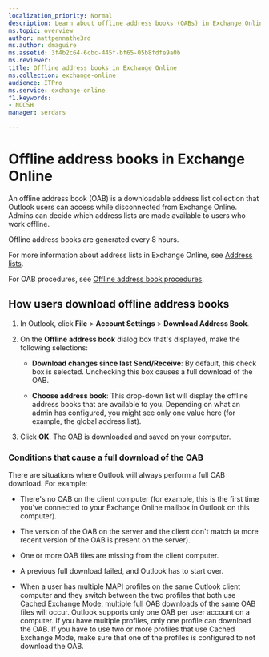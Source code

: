 ```yaml
---
localization_priority: Normal
description: Learn about offline address books (OABs) in Exchange Online.
ms.topic: overview
author: mattpennathe3rd
ms.author: dmaguire
ms.assetid: 3f4b2c64-6cbc-445f-bf65-05b8fdfe9a0b
ms.reviewer: 
title: Offline address books in Exchange Online
ms.collection: exchange-online
audience: ITPro
ms.service: exchange-online
f1.keywords:
- NOCSH
manager: serdars

---
```


# Offline address books in Exchange Online

An offline address book (OAB) is a downloadable address list collection that Outlook users can access while disconnected from Exchange Online. Admins can decide which address lists are made available to users who work offline.

Offline address books are generated every 8 hours.

For more information about address lists in Exchange Online, see [Address lists](../../address-books/address-lists/address-lists.md).

For OAB procedures, see [Offline address book procedures](offline-address-book-procedures.md).

## How users download offline address books

1. In Outlook, click **File** \> **Account Settings** \> **Download Address Book**.

2. On the **Offline address book** dialog box that's displayed, make the following selections:

    - **Download changes since last Send/Receive**: By default, this check box is selected. Unchecking this box causes a full download of the OAB.

    - **Choose address book**: This drop-down list will display the offline address books that are available to you. Depending on what an admin has configured, you might see only one value here (for example, the global address list).

3. Click **OK**. The OAB is downloaded and saved on your computer.

### Conditions that cause a full download of the OAB

There are situations where Outlook will always perform a full OAB download. For example:

- There's no OAB on the client computer (for example, this is the first time you've connected to your Exchange Online mailbox in Outlook on this computer).

- The version of the OAB on the server and the client don't match (a more recent version of the OAB is present on the server).

- One or more OAB files are missing from the client computer.

- A previous full download failed, and Outlook has to start over.

- When a user has multiple MAPI profiles on the same Outlook client computer and they switch between the two profiles that both use Cached Exchange Mode, multiple full OAB downloads of the same OAB files will occur. Outlook supports only one OAB per user account on a computer. If you have multiple profiles, only one profile can download the OAB. If you have to use two or more profiles that use Cached Exchange Mode, make sure that one of the profiles is configured to not download the OAB.
